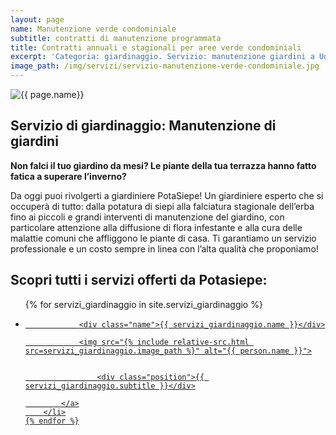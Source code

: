 ```yaml
---
layout: page
name: Manutenzione verde condominiale
subtitle: contratti di manutenzione programmata
title: Contratti annuali e stagionali per aree verde condominiali
excerpt: 'Categoria: giardinaggio. Servizio: manutenzione giardini a Udine e Gorizia. Affida la manutenzione del tuo giardino a un giardiniere esperto che si occuperà di tutto!'
image_path: /img/servizi/servizio-manutenzione-verde-condominiale.jpg
---
```

<img src="{{ page.image_path }}" alt="{{ page.name}}" title="{{ page.name }}"/>

## Servizio di giardinaggio: Manutenzione di giardini

**Non falci il tuo giardino da mesi? Le piante della tua terrazza hanno fatto fatica a superare l’inverno?**

Da oggi puoi rivolgerti a giardiniere PotaSiepe! Un giardiniere esperto che si occuperà di tutto: dalla potatura di siepi alla falciatura stagionale dell’erba fino ai piccoli e grandi interventi di manutenzione del giardino, con particolare attenzione alla diffusione di flora infestante e alla cura delle malattie comuni che affliggono le piante di casa.
Ti garantiamo un servizio professionale e un costo sempre in linea con l’alta qualità che proponiamo!

## Scopri tutti i servizi offerti da Potasiepe:

<div class="list-collection">
<ul>
	{% for servizi_giardinaggio in site.servizi_giardinaggio %}
		<li>
			<a href="{{ site.baseurl }}{{ servizi_giardinaggio.url }}">

				<div class="name">{{ servizi_giardinaggio.name }}</div>

				<img src="{% include relative-src.html src=servizi_giardinaggio.image_path %}" alt="{{ person.name }}">


					<div class="position">{{ servizi_giardinaggio.subtitle }}</div>

			</a>
		</li>
	{% endfor %}

</ul>
</div>
